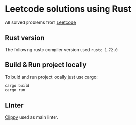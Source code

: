 # Leetcode solutions using Rust

All solved problems from [Leetcode](https://leetcode.com/problemset)

## Rust version

The following rustc compiler version used `rustc 1.72.0`

## Build & Run project locally

To buld and run project locally just use cargo:

```bash
cargo build
cargo run
```

## Linter

[Clippy](https://github.com/rust-lang/rust-clippy) used as main linter.
